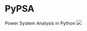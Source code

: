 # PyPSA
Power System Analysis in Python
![][img]




[img]: http://static.dnaindia.com/sites/default/files/styles/third/public/2017/07/18/593948-solarhomes-green-housing-071917.jpg?itok=V-MKXKSX
